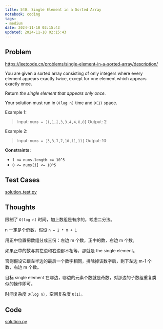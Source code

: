 ```yaml
---
title: 540. Single Element in a Sorted Array
notebook: coding
tags:
- medium
date: 2024-11-10 02:15:43
updated: 2024-11-10 02:15:43
---
```

## Problem

<https://leetcode.cn/problems/single-element-in-a-sorted-array/description/>

You are given a sorted array consisting of only integers where every element appears exactly twice, except for one element which appears exactly once.

Return _the single element that appears only once_.

Your solution must run in `O(log n)` time and `O(1)` space.

Example 1:

> Input: `nums = [1,1,2,3,3,4,4,8,8]`
> Output: 2

Example 2:

> Input: `nums = [3,3,7,7,10,11,11]`
> Output: 10

**Constraints:**

- `1 <= nums.length <= 10^5`
- `0 <= nums[i] <= 10^5`

## Test Cases

[solution_test.py](540-single-element-in-a-sorted-array/solution_test.py)

## Thoughts

限制了 `O(log n)` 时间，加上数组是有序的，考虑二分法。

n 一定是个奇数，假设 `n = 2 * m + 1`

用正中位置把数组分成三份：左边 m 个数，正中的数，右边 m 个数。

如果正中的数与其左边和右边都不相等，那就是 the single element。

否则假设它跟左半边的最后一个数字相同，排除掉该数字后，剩下左边 m-1 个数，右边 m 个数。

目标 single element 在哪边，哪边的元素个数就是奇数，对那边的子数组重复类似的操作即可。

时间复杂度 `O(log n)`，空间复杂度 `O(1)`。

## Code

[solution.py](540-single-element-in-a-sorted-array/solution.py)
